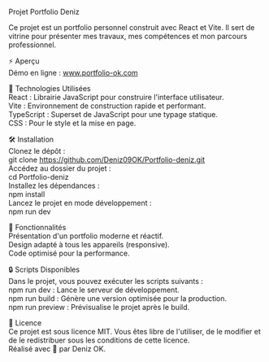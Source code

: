 Projet Portfolio Deniz                                                        

Ce projet est un portfolio personnel construit avec React et Vite. Il sert de vitrine pour présenter mes travaux, mes compétences et mon parcours professionnel.

⚡ Aperçu                                                           
Démo en ligne : www.portfolio-ok.com

🔧 Technologies Utilisées                                           
React : Librairie JavaScript pour construire l'interface utilisateur.                                   
Vite : Environnement de construction rapide et performant.                                   
TypeScript : Superset de JavaScript pour une typage statique.                                 
CSS : Pour le style et la mise en page.                               

🛠 Installation                                                  
Clonez le dépôt :                                                        
git clone https://github.com/Deniz09OK/Portfolio-deniz.git                                     
Accédez au dossier du projet :                                  
cd Portfolio-deniz                                            
Installez les dépendances :                                    
npm install                                                  
Lancez le projet en mode développement :                                      
npm run dev                                                                                                                      

🎨 Fonctionnalités                                                      
Présentation d'un portfolio moderne et réactif.                                                                 
Design adapté à tous les appareils (responsive).                                                
Code optimisé pour la performance.                                                   

🔒 Scripts Disponibles                                                              
Dans le projet, vous pouvez exécuter les scripts suivants :                                 
npm run dev : Lance le serveur de développement.                                              
npm run build : Génère une version optimisée pour la production.                                       
npm run preview : Prévisualise le projet après le build.                                                   

📢 Licence                                                                                                 
Ce projet est sous licence MIT. Vous êtes libre de l'utiliser, de le modifier et de le redistribuer sous les conditions de cette licence.                                             
Réalisé avec 💖 par Deniz OK.                                                                       
